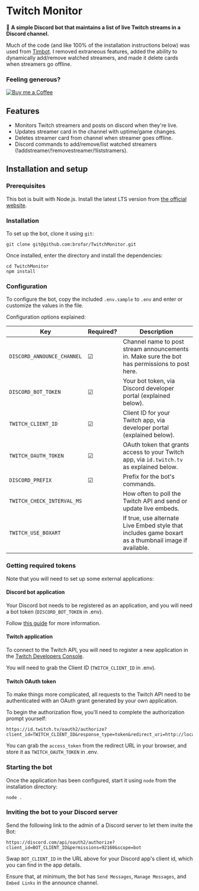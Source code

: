 # Twitch Monitor
🤖 **A simple Discord bot that maintains a list of live Twitch streams in a Discord channel.**

Much of the code (and like 100% of the installation instructions below) was used from [Timbot](https://github.com/roydejong/timbot). I removed extraneous features, added the ability to dynamically add/remove watched streamers, and made it delete cards when streamers go offline.

### Feeling generous?
[![Buy me a Coffee](https://www.buymeacoffee.com/assets/img/custom_images/orange_img.png)](https://www.buymeacoffee.com/brofar)

## Features
* Monitors Twitch streamers and posts on discord when they're live.
* Updates streamer card in the channel with uptime/game changes.
* Deletes streamer card from channel when streamer goes offline.
* Discord commands to add/remove/list watched streamers (!addstreamer/!removestreamer/!liststramers).

## Installation and setup

### Prerequisites

This bot is built with Node.js. Install the latest LTS version from [the official website](https://nodejs.org/en/download).

### Installation

To set up the bot, clone it using `git`:

    git clone git@github.com:brofar/TwitchMonitor.git
    
Once installed, enter the directory and install the dependencies:

    cd TwitchMonitor
    npm install

### Configuration
 
To configure the bot, copy the included `.env.sample` to `.env` and enter or customize the values in the file. 

Configuration options explained:

|Key|Required?|Description|
|---|---------|-----------|
|`DISCORD_ANNOUNCE_CHANNEL`|☑|Channel name to post stream announcements in. Make sure the bot has permissions to post here.|
|`DISCORD_BOT_TOKEN`|☑|Your bot token, via Discord developer portal (explained below).|
|`TWITCH_CLIENT_ID`|☑|Client ID for your Twitch app, via developer portal (explained below).|
|`TWITCH_OAUTH_TOKEN`|☑|OAuth token that grants access to your Twitch app, via `id.twitch.tv` as explained below.|
|`DISCORD_PREFIX`|☑|Prefix for the bot's commands.|
|`TWITCH_CHECK_INTERVAL_MS`| |How often to poll the Twitch API and send or update live embeds.|
|`TWITCH_USE_BOXART`| |If true, use alternate Live Embed style that includes game boxart as a thumbnail image if available.|

### Getting required tokens

Note that you will need to set up some external applications: 

#### Discord bot application
Your Discord bot needs to be registered as an application, and you will need a bot token  (`DISCORD_BOT_TOKEN` in .env).

Follow [this guide](https://github.com/reactiflux/discord-irc/wiki/Creating-a-discord-bot-&-getting-a-token) for more information.

#### Twitch application
To connect to the Twitch API, you will need to register a new application in the [Twitch Developers Console](https://dev.twitch.tv/console/apps).

You will need to grab the Client ID (`TWITCH_CLIENT_ID` in .env).

#### Twitch OAuth token
To make things more complicated, all requests  to the Twitch API need to be authenticated with an OAuth grant generated by your own application.

To begin the authorization flow, you'll need to complete the authorization prompt yourself:
 
```
https://id.twitch.tv/oauth2/authorize?client_id=TWITCH_CLIENT_ID&response_type=token&redirect_uri=http://localhost
```

You can grab the `access_token` from the redirect URL in your browser, and store it as `TWITCH_OAUTH_TOKEN` in .env. 

### Starting the bot

Once the application has been configured, start it using `node` from the installation directory:

    node .
  
### Inviting the bot to your Discord server

Send the following link to the admin of a Discord server to let them invite the Bot:

  `https://discord.com/api/oauth2/authorize?client_id=BOT_CLIENT_ID&permissions=92160&scope=bot`
  
Swap `BOT_CLIENT_ID` in the URL above for your Discord app's client id, which you can find in the app details.

Ensure that, at minimum, the bot has `Send Messages`, `Manage Messages`, and `Embed Links` in the announce channel.